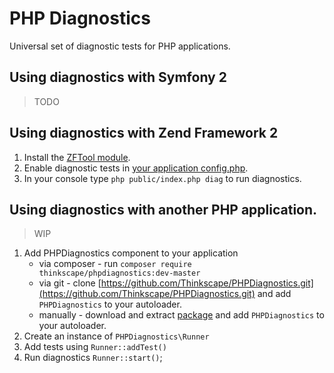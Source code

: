 PHP Diagnostics
==============

Universal set of diagnostic tests for PHP applications.

## Using diagnostics with Symfony 2

> TODO

## Using diagnostics with Zend Framework 2

1. Install the [ZFTool module](https://github.com/zendframework/ZFTool/pulls).
2. Enable diagnostic tests in [your application config.php](https://github.com/zendframework/ZFTool/blob/master/docs/DIAGNOSTICS.md).
3. In your console type `php public/index.php diag` to run diagnostics.

## Using diagnostics with another PHP application.

> WIP

1. Add PHPDiagnostics component to your application
    * via composer - run `composer require thinkscape/phpdiagnostics:dev-master`
    * via git - clone [https://github.com/Thinkscape/PHPDiagnostics.git](https://github.com/Thinkscape/PHPDiagnostics.git) and add `PHPDiagnostics` to your autoloader.
    * manually - download and extract [package](https://github.com/Thinkscape/PHPDiagnostics/archive/master.zip) and add `PHPDiagnostics` to your autoloader.
2. Create an instance of `PHPDiagnostics\Runner`
3. Add tests using `Runner::addTest()`
4. Run diagnostics `Runner::start()`;
